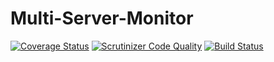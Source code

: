 # Multi-Server-Monitor
[![Coverage Status](https://coveralls.io/repos/phaniso/Multi-Server-Monitor/badge.svg?branch=master&service=github)](https://coveralls.io/github/phaniso/Multi-Server-Monitor?branch=master)
[![Scrutinizer Code Quality](https://scrutinizer-ci.com/g/phaniso/Multi-Server-Monitor/badges/quality-score.png?b=master)](https://scrutinizer-ci.com/g/phaniso/Multi-Server-Monitor/?branch=master)
[![Build Status](https://api.travis-ci.org/phaniso/Multi-Server-Monitor.svg)](https://travis-ci.org/phaniso/Multi-Server-Monitor)
